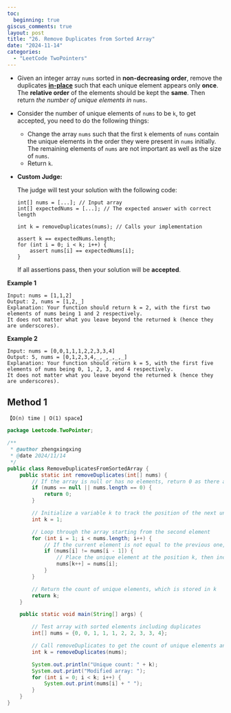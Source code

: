 ```yaml
---
toc:
  beginning: true
giscus_comments: true
layout: post
title: "26. Remove Duplicates from Sorted Array"
date: "2024-11-14"
categories:
  - "LeetCode TwoPointers"
---
```


- Given an integer array `nums` sorted in **non-decreasing order**, remove the duplicates [**in-place**](https://en.wikipedia.org/wiki/In-place_algorithm) such that each unique element appears only **once**. The **relative order** of the elements should be kept the **same**. Then return *the number of unique elements in* `nums`.

- Consider the number of unique elements of `nums` to be `k`, to get accepted, you need to do the following things:

  - Change the array `nums` such that the first `k` elements of `nums` contain the unique elements in the order they were present in `nums` initially. The remaining elements of `nums` are not important as well as the size of `nums`.
  - Return `k`.

- **Custom Judge:**

  The judge will test your solution with the following code:

  ```
  int[] nums = [...]; // Input array
  int[] expectedNums = [...]; // The expected answer with correct length
  
  int k = removeDuplicates(nums); // Calls your implementation
  
  assert k == expectedNums.length;
  for (int i = 0; i < k; i++) {
      assert nums[i] == expectedNums[i];
  }
  ```

  If all assertions pass, then your solution will be **accepted**.



**Example 1**

```
Input: nums = [1,1,2]
Output: 2, nums = [1,2,_]
Explanation: Your function should return k = 2, with the first two elements of nums being 1 and 2 respectively.
It does not matter what you leave beyond the returned k (hence they are underscores).
```

**Example 2**

```
Input: nums = [0,0,1,1,1,2,2,3,3,4]
Output: 5, nums = [0,1,2,3,4,_,_,_,_,_]
Explanation: Your function should return k = 5, with the first five elements of nums being 0, 1, 2, 3, and 4 respectively.
It does not matter what you leave beyond the returned k (hence they are underscores).
```

## Method 1

```tex
【O(n) time | O(1) space】
```

```java
package Leetcode.TwoPointer;

/**
 * @author zhengxingxing
 * @date 2024/11/14
 */
public class RemoveDuplicatesFromSortedArray {
    public static int removeDuplicates(int[] nums) {
        // If the array is null or has no elements, return 0 as there are no elements to process
        if (nums == null || nums.length == 0) {
            return 0;
        }

        // Initialize a variable k to track the position of the next unique element; start from 1 as the first element is always unique
        int k = 1;

        // Loop through the array starting from the second element
        for (int i = 1; i < nums.length; i++) {
            // If the current element is not equal to the previous one, it is unique
            if (nums[i] != nums[i - 1]) {
                // Place the unique element at the position k, then increment k
                nums[k++] = nums[i];
            }
        }

        // Return the count of unique elements, which is stored in k
        return k;
    }

    public static void main(String[] args) {

        // Test array with sorted elements including duplicates
        int[] nums = {0, 0, 1, 1, 1, 2, 2, 3, 3, 4};

        // Call removeDuplicates to get the count of unique elements and modify the array in place
        int k = removeDuplicates(nums);

        System.out.println("Unique count: " + k);
        System.out.print("Modified array: ");
        for (int i = 0; i < k; i++) {
            System.out.print(nums[i] + " ");
        }
    }
}

```
